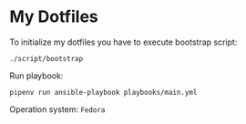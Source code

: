 # My Dotfiles

To initialize my dotfiles you have to execute bootstrap script:

`./script/bootstrap`

Run playbook:

`pipenv run ansible-playbook playbooks/main.yml`

Operation system: `Fedora`

